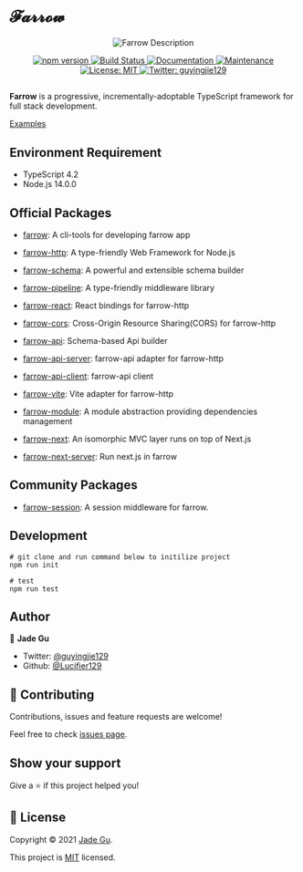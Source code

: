 # 𝓕𝓪𝓻𝓻𝓸𝔀

<p align="center">
  <img src="./docs/assets/farrow-description.png" alt="Farrow Description">
</p>

<p align="center">
  <a href="https://www.npmjs.com/package/farrow-http" rel="nofollow">
    <img alt="npm version" src="https://img.shields.io/npm/v/farrow-http.svg?style=flat" style="max-width:100%;">
  </a>
  <a href="https://travis-ci.org/Lucifier129/farrow" rel="nofollow">
    <img alt="Build Status" src="https://travis-ci.org/Lucifier129/farrow.svg?branch=master" style="max-width:100%;">
  </a>
  <a href="https://github.com/Lucifier129/farrow#readme">
    <img alt="Documentation" src="https://img.shields.io/badge/documentation-yes-brightgreen.svg" style="max-width:100%;">
  </a>
  <a href="https://github.com/Lucifier129/farrow/graphs/commit-activity">
    <img alt="Maintenance" src="https://img.shields.io/badge/Maintained%3F-yes-green.svg" style="max-width:100%;">
  </a>
  <a href="https://github.com/Lucifier129/farrow/blob/master/LICENSE">
    <img alt="License: MIT" src="https://img.shields.io/badge/License-MIT-yellow.svg" style="max-width:100%;">
  </a>
  <a href="https://twitter.com/guyingjie129" rel="nofollow">
    <img alt="Twitter: guyingjie129" src="https://img.shields.io/twitter/follow/guyingjie129.svg?style=social" style="max-width:100%;">
  </a>
</p>

<h2></h2>

**Farrow** is a progressive, incrementally-adoptable TypeScript framework for full stack development.

[Examples](./examples)

## Environment Requirement

- TypeScript 4.2
- Node.js 14.0.0

## Official Packages

- [farrow](./packages/farrow/README.md): A cli-tools for developing farrow app

- [farrow-http](./packages/farrow-http/README.md): A type-friendly Web Framework for Node.js

- [farrow-schema](./packages/farrow-schema/README.md): A powerful and extensible schema builder

- [farrow-pipeline](./packages/farrow-pipeline/README.md): A type-friendly middleware library

- [farrow-react](./packages/farrow-react/README.md): React bindings for farrow-http

- [farrow-cors](./packages/farrow-cors/README.md): Cross-Origin Resource Sharing(CORS) for farrow-http

- [farrow-api](./packages/farrow-api/README.md): Schema-based Api builder

- [farrow-api-server](./packages/farrow-api-server/README.md): farrow-api adapter for farrow-http

- [farrow-api-client](./packages/farrow-api-client/README.md): farrow-api client

- [farrow-vite](./packages/farrow-vite/README.md): Vite adapter for farrow-http

- [farrow-module](./packages/farrow-module/README.md): A module abstraction providing dependencies management

- [farrow-next](./packages/farrow-next/README.md): An isomorphic MVC layer runs on top of Next.js

- [farrow-next-server](./packages/farrow-next/README.md): Run next.js in farrow

## Community Packages

- [farrow-session](https://github.com/tqma113/farrow-session): A session middleware for farrow.

## Development

```shell
# git clone and run command below to initilize project
npm run init

# test
npm run test
```

## Author

👤 **Jade Gu**

- Twitter: [@guyingjie129](https://twitter.com/guyingjie129)
- Github: [@Lucifier129](https://github.com/Lucifier129)

## 🤝 Contributing

Contributions, issues and feature requests are welcome!

Feel free to check [issues page](https://github.com/Lucifier129/farrow/issues).

## Show your support

Give a ⭐️ if this project helped you!

## 📝 License

Copyright © 2021 [Jade Gu](https://github.com/Lucifier129).

This project is [MIT](https://github.com/Lucifier129/farrow/blob/master/LICENSE) licensed.
